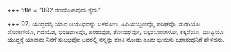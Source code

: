 +++
title = "092 ರಣದೊಳಾವುದು ಕೈದು"

+++
92. ಯುದ್ಧದಲ್ಲಿ ಯಾವ ಆಯುಧವನ್ನು ಬಳಸೋಣ. ಹಿರಿಯುಬ್ಬಣವೊ, ಪರಿಘವೊ, ಸುರಗಿಯೋ ಡೊಂಕಣಿಯೊ, ಗದೆಯೋ, ಭಿಂಡಿವಾಳವೊ, ಪರಶುವೋ, ತೋಮರವೋ, ಬಿಲ್ಲುಬಾಣಗಳೋ, ಕಕ್ಕಡೆಯೊ, ಮುಷ್ಟಿಯೊ ಯುದ್ಧಕ್ಕೆ ಯಾವುದು ನಿನಗೆ ಸುಲಭವೋ  ಅದರಲ್ಲಿ ನನ್ನನ್ನು ಕೆಣಕಿ ನೋಡು  ಎಂದು ಭೀಮನು ಜರಾಸಂಧನಿಗೆ ಹೇಳಿದನು.